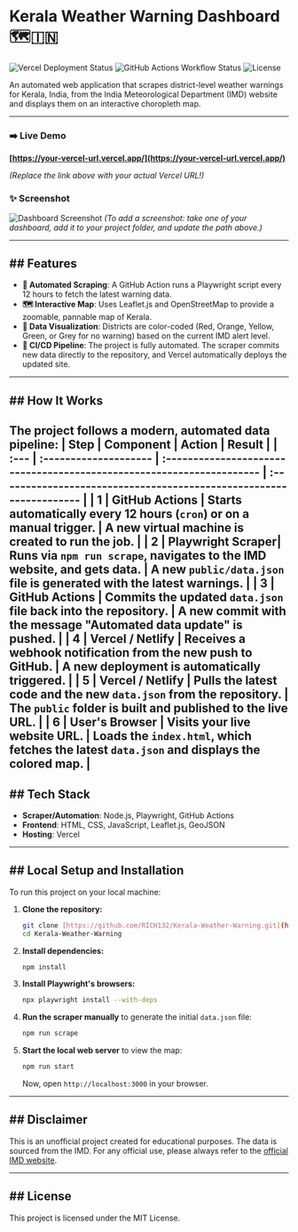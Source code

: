 # Kerala Weather Warning Dashboard 🗺️🇮🇳

![Vercel Deployment Status](https://img.shields.io/badge/deployment-live-brightgreen)
![GitHub Actions Workflow Status](https://github.com/RICH132/Kerala-Weather-Warning/actions/workflows/scrape.yml/badge.svg)
![License](https://img.shields.io/badge/license-MIT-blue)

An automated web application that scrapes district-level weather warnings for Kerala, India, from the India Meteorological Department (IMD) website and displays them on an interactive choropleth map.

---

### **➡️ Live Demo**

**[https://your-vercel-url.vercel.app/](https://your-vercel-url.vercel.app/)**

*(Replace the link above with your actual Vercel URL!)*

### **✨ Screenshot**

![Dashboard Screenshot](./public/dashboard-screenshot.png)
*(To add a screenshot: take one of your dashboard, add it to your project folder, and update the path above.)*

---

## ## Features

-   **🤖 Automated Scraping**: A GitHub Action runs a Playwright script every 12 hours to fetch the latest warning data.
-   **🗺️ Interactive Map**: Uses Leaflet.js and OpenStreetMap to provide a zoomable, pannable map of Kerala.
-   **🎨 Data Visualization**: Districts are color-coded (Red, Orange, Yellow, Green, or Grey for no warning) based on the current IMD alert level.
-   **🚀 CI/CD Pipeline**: The project is fully automated. The scraper commits new data directly to the repository, and Vercel automatically deploys the updated site.

---

## ## How It Works

The project follows a modern, automated data pipeline:
| Step | Component             | Action                                                                | Result                                                              |
| :--- | :-------------------- | :-------------------------------------------------------------------- | :------------------------------------------------------------------ |
| 1    | **GitHub Actions** | Starts automatically every 12 hours (`cron`) or on a manual trigger.  | A new virtual machine is created to run the job.                    |
| 2    | **Playwright Scraper**| Runs via `npm run scrape`, navigates to the IMD website, and gets data. | A new `public/data.json` file is generated with the latest warnings.  |
| 3    | **GitHub Actions** | Commits the updated `data.json` file back into the repository.        | A new commit with the message "Automated data update" is pushed.    |
| 4    | **Vercel / Netlify** | Receives a webhook notification from the new push to GitHub.          | A new deployment is automatically triggered.                        |
| 5    | **Vercel / Netlify** | Pulls the latest code and the new `data.json` from the repository.    | The `public` folder is built and published to the live URL.         |
| 6    | **User's Browser** | Visits your live website URL.                                         | Loads the `index.html`, which fetches the latest `data.json` and displays the colored map. |
---

## ## Tech Stack

-   **Scraper/Automation**: Node.js, Playwright, GitHub Actions
-   **Frontend**: HTML, CSS, JavaScript, Leaflet.js, GeoJSON
-   **Hosting**: Vercel

---

## ## Local Setup and Installation

To run this project on your local machine:

1.  **Clone the repository:**
    ```bash
    git clone [https://github.com/RICH132/Kerala-Weather-Warning.git](https://github.com/RICH132/Kerala-Weather-Warning.git)
    cd Kerala-Weather-Warning
    ```

2.  **Install dependencies:**
    ```bash
    npm install
    ```

3.  **Install Playwright's browsers:**
    ```bash
    npx playwright install --with-deps
    ```

4.  **Run the scraper manually** to generate the initial `data.json` file:
    ```bash
    npm run scrape
    ```

5.  **Start the local web server** to view the map:
    ```bash
    npm run start
    ```
    Now, open `http://localhost:3000` in your browser.

---

## ## Disclaimer

This is an unofficial project created for educational purposes. The data is sourced from the IMD. For any official use, please always refer to the [official IMD website](https://mausam.imd.gov.in/).

---

## ## License

This project is licensed under the MIT License.